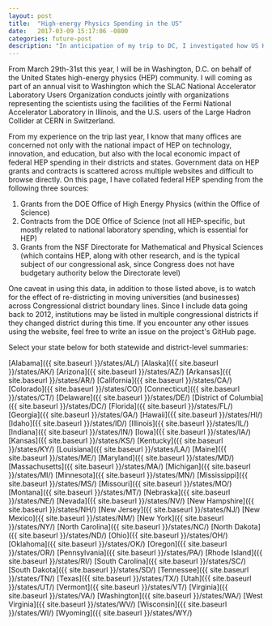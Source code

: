 ```yaml
---
layout: post
title:  "High-energy Physics Spending in the US"
date:   2017-03-09 15:17:06 -0800
categories: future-post
description: "In anticipation of my trip to DC, I investigated how US HEP spending is distributed across states and congressional districts."
---
```


From March 29th-31st this year, I will be in Washington, D.C. on behalf of the United States high­-energy physics (HEP) community. I will coming as part of an annual visit to Washington which the SLAC National Accelerator Laboratory Users Organization conducts jointly with organizations representing the scientists using the facilities of the Fermi National Accelerator Laboratory in Illinois, and the U.S. users of the Large Hadron Collider at CERN in Switzerland.

From my experience on the trip last year, I know that many offices are concerned not only with the national impact of HEP on technology, innovation, and education, but also with the local economic impact of federal HEP spending in their districts and states. Government data on HEP grants and contracts is scattered across multiple websites and difficult to browse directly. On this page, I have collated federal HEP spending from the following three sources:

1. Grants from the DOE Office of High Energy Physics (within the Office of Science)
2. Contracts from the DOE Office of Science (not all HEP-specific, but mostly related to national laboratory spending, which is essential for HEP)
3. Grants from the NSF Directorate for Mathematical and Physical Sciences (which contains HEP, along with other research, and is the typical subject of our congressional ask, since Congress does not have budgetary authority below the Directorate level)

One caveat in using this data, in addition to those listed above, is to watch for the effect of re-districting in moving universities (and businesses) across Congressional district boundary lines. Since I include data going back to 2012, institutions may be listed in multiple congressional districts if they changed district during this time. If you encounter any other issues using the website, feel free to write an issue on the project's GitHub page.

Select your state below for both statewide and district-level summaries:

[Alabama]({{ site.baseurl }}/states/AL/)
[Alaska]({{ site.baseurl }}/states/AK/)
[Arizona]({{ site.baseurl }}/states/AZ/)
[Arkansas]({{ site.baseurl }}/states/AR/)
[California]({{ site.baseurl }}/states/CA/)
[Colorado]({{ site.baseurl }}/states/CO/)
[Connecticut]({{ site.baseurl }}/states/CT/)
[Delaware]({{ site.baseurl }}/states/DE/)
[District of Columbia]({{ site.baseurl }}/states/DC/)
[Florida]({{ site.baseurl }}/states/FL/)
[Georgia]({{ site.baseurl }}/states/GA/)
[Hawaii]({{ site.baseurl }}/states/HI/)
[Idaho]({{ site.baseurl }}/states/ID/)
[Illinois]({{ site.baseurl }}/states/IL/)
[Indiana]({{ site.baseurl }}/states/IN/)
[Iowa]({{ site.baseurl }}/states/IA/)
[Kansas]({{ site.baseurl }}/states/KS/)
[Kentucky]({{ site.baseurl }}/states/KY/)
[Louisiana]({{ site.baseurl }}/states/LA/)
[Maine]({{ site.baseurl }}/states/ME/)
[Maryland]({{ site.baseurl }}/states/MD/)
[Massachusetts]({{ site.baseurl }}/states/MA/)
[Michigan]({{ site.baseurl }}/states/MI/)
[Minnesota]({{ site.baseurl }}/states/MN/)
[Mississippi]({{ site.baseurl }}/states/MS/)
[Missouri]({{ site.baseurl }}/states/MO/)
[Montana]({{ site.baseurl }}/states/MT/)
[Nebraska]({{ site.baseurl }}/states/NE/)
[Nevada]({{ site.baseurl }}/states/NV/)
[New Hampshire]({{ site.baseurl }}/states/NH/)
[New Jersey]({{ site.baseurl }}/states/NJ/)
[New Mexico]({{ site.baseurl }}/states/NM/)
[New York]({{ site.baseurl }}/states/NY/)
[North Carolina]({{ site.baseurl }}/states/NC/)
[North Dakota]({{ site.baseurl }}/states/ND/)
[Ohio]({{ site.baseurl }}/states/OH/)
[Oklahoma]({{ site.baseurl }}/states/OK/)
[Oregon]({{ site.baseurl }}/states/OR/)
[Pennsylvania]({{ site.baseurl }}/states/PA/)
[Rhode Island]({{ site.baseurl }}/states/RI/)
[South Carolina]({{ site.baseurl }}/states/SC/)
[South Dakota]({{ site.baseurl }}/states/SD/)
[Tennessee]({{ site.baseurl }}/states/TN/)
[Texas]({{ site.baseurl }}/states/TX/)
[Utah]({{ site.baseurl }}/states/UT/)
[Vermont]({{ site.baseurl }}/states/VT/)
[Virginia]({{ site.baseurl }}/states/VA/)
[Washington]({{ site.baseurl }}/states/WA/)
[West Virginia]({{ site.baseurl }}/states/WV/)
[Wisconsin]({{ site.baseurl }}/states/WI/)
[Wyoming]({{ site.baseurl }}/states/WY/)